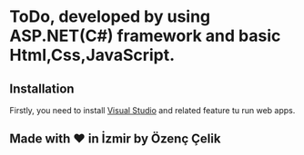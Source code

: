 # ToDo, developed by using ASP.NET(C#) framework and basic Html,Css,JavaScript.

## Installation
Firstly, you need to install [Visual Studio](https://visualstudio.microsoft.com/) and related feature tu run web apps.


## Made with ❤ in İzmir by Özenç Çelik